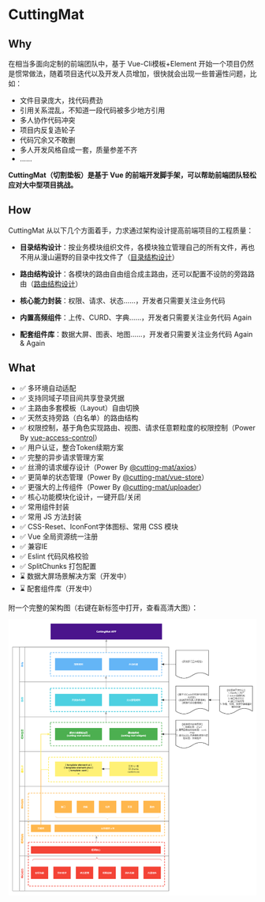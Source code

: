 # CuttingMat

## Why

在相当多面向定制的前端团队中，基于 Vue-Cli模板+Element 开始一个项目仍然是惯常做法，随着项目迭代以及开发人员增加，很快就会出现一些普遍性问题，比如：

- 文件目录庞大，找代码费劲
- 引用关系混乱，不知道一段代码被多少地方引用
- 多人协作代码冲突
- 项目内反复造轮子
- 代码冗余又不敢删
- 多人开发风格自成一套，质量参差不齐
- ……

**CuttingMat（切割垫板）是基于 Vue 的前端开发脚手架，可以帮助前端团队轻松应对大中型项目挑战。**

## How

CuttingMat 从以下几个方面着手，力求通过架构设计提高前端项目的工程质量：

- **目录结构设计**：按业务模块组织文件，各模块独立管理自己的所有文件，再也不用从漫山遍野的目录中找文件了（[目录结构设计](/guide/intro-catalogue)）

- **路由结构设计**：各模块的路由自由组合成主路由，还可以配置不设防的旁路路由（[路由结构设计](/guide/intro-routes)）

- **核心能力封装**：权限、请求、状态……，开发者只需要关注业务代码

- **内置高频组件**：上传、CURD、字典……，开发者只需要关注业务代码 Again

- **配套组件库**：数据大屏、图表、地图……，开发者只需要关注业务代码 Again & Again

## What

- :white_check_mark: 多环境自动适配
- :white_check_mark: 支持同域子项目间共享登录凭据
- :white_check_mark: 主路由多套模板（Layout）自由切换
- :white_check_mark: 天然支持旁路（白名单）的路由结构
- :white_check_mark: 权限控制，基于角色实现路由、视图、请求任意颗粒度的权限控制（Power By [vue-access-control](https://github.com/tower1229/Vue-Access-Control/blob/master/README_CN.md)）
- :white_check_mark: 用户认证，整合Token续期方案
- :white_check_mark: 完整的异步请求管理方案
- :white_check_mark: 丝滑的请求缓存设计（Power By [@cutting-mat/axios](https://github.com/cutting-mat/axios/blob/main/README_CN.md)）
- :white_check_mark: 更简单的状态管理（Power By [@cutting-mat/vue-store](https://github.com/cutting-mat/vue-store/blob/main/README_CN.md)）
- :white_check_mark: 更强大的上传组件（Power By [@cutting-mat/uploader](https://github.com/cutting-mat/uploader)）
- :white_check_mark: 核心功能模块化设计，一键开启/关闭
- :white_check_mark: 常用组件封装
- :white_check_mark: 常用 JS 方法封装
- :white_check_mark: CSS-Reset、IconFont字体图标、常用 CSS 模块
- :white_check_mark: Vue 全局资源统一注册
- :white_check_mark: 兼容IE
- :white_check_mark: Eslint 代码风格校验
- :white_check_mark: SplitChunks 打包配置
- :hourglass: 数据大屏场景解决方案（开发中）
- :hourglass: 配套组件库（开发中）

附一个完整的架构图（右键在新标签中打开，查看高清大图）：

![架构图](/assets/img/CuttingMat框架设计.png)

